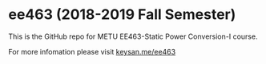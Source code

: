 # ee463 (2018-2019 Fall Semester)

This is the GitHub repo for METU EE463-Static Power Conversion-I course.

For more infomation please visit [keysan.me/ee463](http://keysan.me/ee463)
